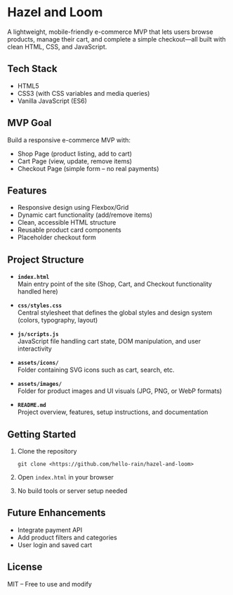 # Hazel and Loom

A lightweight, mobile-friendly e-commerce MVP that lets users browse products, manage their cart, and complete a simple checkout—all built with clean HTML, CSS, and JavaScript.

## Tech Stack

- HTML5
- CSS3 (with CSS variables and media queries)
- Vanilla JavaScript (ES6)

## MVP Goal

Build a responsive e-commerce MVP with:

- Shop Page (product listing, add to cart)
- Cart Page (view, update, remove items)
- Checkout Page (simple form – no real payments)

## Features

- Responsive design using Flexbox/Grid
- Dynamic cart functionality (add/remove items)
- Clean, accessible HTML structure
- Reusable product card components
- Placeholder checkout form

## Project Structure

- **`index.html`**  
  Main entry point of the site (Shop, Cart, and Checkout functionality handled here)

- **`css/styles.css`**  
  Central stylesheet that defines the global styles and design system (colors, typography, layout)

- **`js/scripts.js`**  
  JavaScript file handling cart state, DOM manipulation, and user interactivity

- **`assets/icons/`**  
  Folder containing SVG icons such as cart, search, etc.

- **`assets/images/`**  
  Folder for product images and UI visuals (JPG, PNG, or WebP formats)

- **`README.md`**  
  Project overview, features, setup instructions, and documentation

## Getting Started

1. Clone the repository

   `git clone <https://github.com/hello-rain/hazel-and-loom>`

2. Open `index.html` in your browser
3. No build tools or server setup needed

## Future Enhancements

- Integrate payment API
- Add product filters and categories
- User login and saved cart

## License

MIT – Free to use and modify
